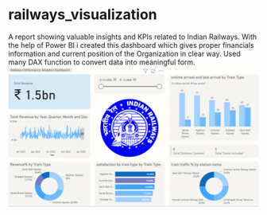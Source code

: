 # railways_visualization
A report showing valuable insights and KPIs related to Indian Railways. With the help of Power BI i created this dashboard which gives proper financials information and current position of the Organization in clear way. Used many DAX function to convert data into meaningful form.
<Img src="https://github.com/kushal-exe/railways_visualization/blob/main/%7B259C42C7-06AD-4A97-940B-EAA9EABDA002%7D.png"></img>
